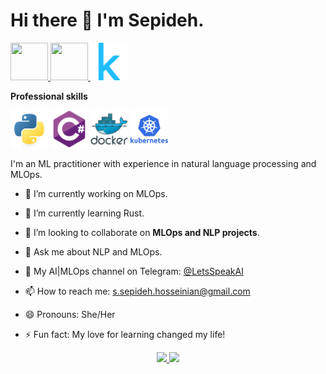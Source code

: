 <h1>Hi there 👋 I'm Sepideh.</h1>
<p >
 <a href="https://www.linkedin.com/in/sepideh-hosseinian" target="_blank">
  <img src="https://img.icons8.com/fluent/60/000000/linkedin.png" width="60" height="60" />
 </a>
  
 <a href="https://twitter.com/sepidpy" target="_blank">
  <img src="https://img.icons8.com/fluent/60/000000/twitter.png" width="60" height="60" />
 </a>
 <a href="https://kaggle.com/sepidehhosseinian" target="_blank">
  <img src="https://raw.githubusercontent.com/devicons/devicon/master/icons/kaggle/kaggle-original.svg" width="60" height="60" />
 </a>
<!--   <a href="https://medium.com/@sepideh.hosseinian" target="_blank">
  <img src="https://raw.githubusercontent.com/devicons/devicon/master/icons/medium/medium.png" width="60" height="60"/>
 </a> -->
<!-- 
  <a href="https://leetcode.com/sepidehhosseinian" target="_blank">
  <img src="https://raw.githubusercontent.com/rahuldkjain/github-profile-readme-generator/master/src/images/icons/Social/leet-code.svg" width="60" height="60"/>
 </a> -->
</p>
<p > 
 <strong>
  Professional skills
  </strong>
</p>

<p > 
  <img src="https://raw.githubusercontent.com/devicons/devicon/master/icons/python/python-original.svg" alt="python" width="60" height="60" />
<!--   <img src="https://raw.githubusercontent.com/devicons/devicon/master/icons/rust/rust-plain.svg" alt="rust" width="60" height="60" /> -->
  <img src="https://raw.githubusercontent.com/devicons/devicon/master/icons/csharp/csharp-original.svg" alt="csharp" width="60" height="60" />
  <img src="https://raw.githubusercontent.com/devicons/devicon/master/icons/docker/docker-original-wordmark.svg" alt="docker" width="60" height="60" />
  <img src="https://raw.githubusercontent.com/devicons/devicon/master/icons/kubernetes/kubernetes-plain-wordmark.svg" alt="kubernetes" width="60" height="60" />
<!--   <img src="https://raw.githubusercontent.com/devicons/devicon/master/icons/amazonwebservices/amazonwebservices-original.svg" alt="aws" width="60" height="60" /> -->
</p>
<p> 
I'm an ML practitioner with experience in natural language processing and MLOps.

- 🔭 I’m currently working on MLOps.

- 🌱 I’m currently learning Rust.

- 👯 I’m looking to collaborate on **MLOps and NLP projects**.

- 💬 Ask me about NLP and MLOps.

- 📃 My AI|MLOps channel on Telegram: [@LetsSpeakAI](https://t.me/LetsSpeakAI)

- 📫 How to reach me: s.sepideh.hosseinian@gmail.com

- 😄 Pronouns: She/Her

- ⚡ Fun fact: My love for learning changed my life!

</p>
<p align="center">
 <a href="#" alt="Sepideh Hosseinian's github stats">
  <img height="220"src="https://github-readme-stats.vercel.app/api?username=sepidehhosseinian&show_icons=true&theme=tokyonight&card_width=60%"/>
 </a>
  <a href="#" alt="Sepideh Hosseinian's three lang">
  <img height="220" src="https://github-readme-stats.vercel.app/api/top-langs/?username=sepidehhosseinian&langs_count=3&&theme=tokyonight&card_width=40%"/>
 </a>
</p>

